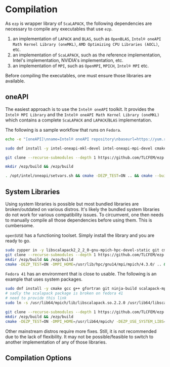 # Compilation

As `ezp` is wrapper library of `ScaLAPACK`, the following dependencies are necessary to compile any executables that use `ezp`.

1. an implementation of `LAPACK` and `BLAS`, such as `OpenBLAS`, `Intel® oneAPI Math Kernel Library (oneMKL)`, `AMD Optimizing CPU Libraries (AOCL)`, etc.
2. an implementation of `ScaLAPACK`, such as the reference implementation, Intel's implementation, NVIDIA's implementation, etc.
3. an implementation of `MPI`, such as `OpenMPI`, `MPICH`, `Intel® MPI` etc.

Before compiling the executables, one must ensure those libraries are available.

## oneAPI

The easiest approach is to use the `Intel® oneAPI` toolkit.
It provides the `Intel® MPI Library` and the `Intel® oneAPI Math Kernel Library (oneMKL)` which contains a complete `ScaLAPACK` and `LAPACK`/`BLAS` implementation.

The following is a sample workflow that runs on `Fedora`.

```bash
echo -e "[oneAPI]\nname=Intel® oneAPI repository\nbaseurl=https://yum.repos.intel.com/oneapi\nenabled=1\ngpgcheck=1\nrepo_gpgcheck=1\ngpgkey=https://yum.repos.intel.com/intel-gpg-keys/GPG-PUB-KEY-INTEL-SW-PRODUCTS.PUB" > /etc/yum.repos.d/oneAPI.repo

sudo dnf install -y intel-oneapi-mkl-devel intel-oneapi-mpi-devel cmake gcc g++ gfortran git ninja-build

git clone --recurse-submodules --depth 1 https://github.com/TLCFEM/ezp.git

mkdir /ezp/build && /ezp/build

. /opt/intel/oneapi/setvars.sh && cmake -DEZP_TEST=ON .. && cmake --build . --config Release
```

## System Libraries

Using system libraries is possible but most bundled libraries are broken/outdated on various distros.
It's likely the bundled system libraries do not work for various compatibility issues.
To circumvent, one then needs to manually compile all those dependencies before using them.
This is cumbersome.

`openSUSE` has a functioning toolset.
Simply install the library and you are ready to go.

```bash
sudo zypper in -y libscalapack2_2_2_0-gnu-mpich-hpc-devel-static git cmake
git clone --recurse-submodules --depth 1 https://github.com/TLCFEM/ezp.git
mkdir /ezp/build && /ezp/build
cmake -DEZP_TEST=ON -DMPI_HOME=/usr/lib/hpc/gnu14/mpi/mpich/4.3.0/ .. && cmake --build . --config Release
```

`Fedora 41` has an environment that is close to usable.
The following is an example that uses system packages.

```bash
sudo dnf install -y cmake gcc g++ gfortran git ninja-build scalapack-mpich-devel flexiblas-devel
# sadly the scalapack package is broken on fedora 41
# need to provide this link
sudo ln -s /usr/lib64/mpich/lib/libscalapack.so.2.2.0 /usr/lib64/libscalapack.so.2.2.0

git clone --recurse-submodules --depth 1 https://github.com/TLCFEM/ezp.git
mkdir /ezp/build && /ezp/build
cmake -DEZP_TEST=ON -DMPI_HOME=/usr/lib64/mpich/ -DEZP_USE_SYSTEM_LIBS=ON .. && cmake --build . --config Release
```

Other mainstream distros require more fixes.
Still, it is not recommended due to the lack of flexibility.
It may not be possible/feasible to switch to another implementation of any of those libraries.

## Compilation Options
